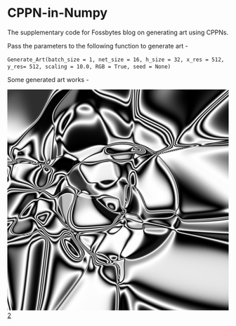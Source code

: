 # CPPN-in-Numpy

The supplementary code for Fossbytes blog on generating art using CPPNs.

Pass the parameters to the following function to generate art -

```
Generate_Art(batch_size = 1, net_size = 16, h_size = 32, x_res = 512, y_res= 512, scaling = 10.0, RGB = True, seed = None)
```
Some generated art works -

![Alt][1][2][3]

[1]: https://github.com/AntixK/CPPN-in-Numpy/blob/master/CPNN_GS.png
[2]: https://github.com/AntixK/CPPN-in-Numpy/blob/master/CPPN_RGB_2.png
[3]: https://github.com/AntixK/CPPN-in-Numpy/blob/master/art1.png
